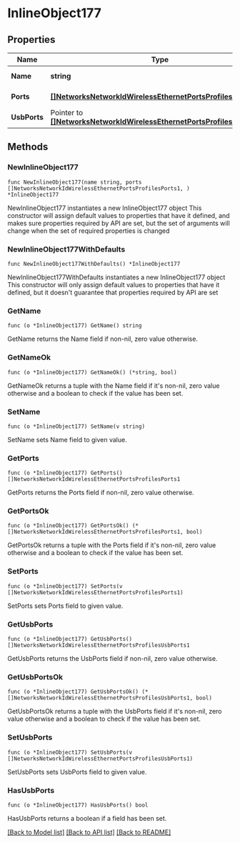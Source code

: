 # InlineObject177

## Properties

Name | Type | Description | Notes
------------ | ------------- | ------------- | -------------
**Name** | **string** | AP port profile name | 
**Ports** | [**[]NetworksNetworkIdWirelessEthernetPortsProfilesPorts1**](NetworksNetworkIdWirelessEthernetPortsProfilesPorts1.md) | AP ports configuration | 
**UsbPorts** | Pointer to [**[]NetworksNetworkIdWirelessEthernetPortsProfilesUsbPorts1**](NetworksNetworkIdWirelessEthernetPortsProfilesUsbPorts1.md) | AP usb ports configuration | [optional] 

## Methods

### NewInlineObject177

`func NewInlineObject177(name string, ports []NetworksNetworkIdWirelessEthernetPortsProfilesPorts1, ) *InlineObject177`

NewInlineObject177 instantiates a new InlineObject177 object
This constructor will assign default values to properties that have it defined,
and makes sure properties required by API are set, but the set of arguments
will change when the set of required properties is changed

### NewInlineObject177WithDefaults

`func NewInlineObject177WithDefaults() *InlineObject177`

NewInlineObject177WithDefaults instantiates a new InlineObject177 object
This constructor will only assign default values to properties that have it defined,
but it doesn't guarantee that properties required by API are set

### GetName

`func (o *InlineObject177) GetName() string`

GetName returns the Name field if non-nil, zero value otherwise.

### GetNameOk

`func (o *InlineObject177) GetNameOk() (*string, bool)`

GetNameOk returns a tuple with the Name field if it's non-nil, zero value otherwise
and a boolean to check if the value has been set.

### SetName

`func (o *InlineObject177) SetName(v string)`

SetName sets Name field to given value.


### GetPorts

`func (o *InlineObject177) GetPorts() []NetworksNetworkIdWirelessEthernetPortsProfilesPorts1`

GetPorts returns the Ports field if non-nil, zero value otherwise.

### GetPortsOk

`func (o *InlineObject177) GetPortsOk() (*[]NetworksNetworkIdWirelessEthernetPortsProfilesPorts1, bool)`

GetPortsOk returns a tuple with the Ports field if it's non-nil, zero value otherwise
and a boolean to check if the value has been set.

### SetPorts

`func (o *InlineObject177) SetPorts(v []NetworksNetworkIdWirelessEthernetPortsProfilesPorts1)`

SetPorts sets Ports field to given value.


### GetUsbPorts

`func (o *InlineObject177) GetUsbPorts() []NetworksNetworkIdWirelessEthernetPortsProfilesUsbPorts1`

GetUsbPorts returns the UsbPorts field if non-nil, zero value otherwise.

### GetUsbPortsOk

`func (o *InlineObject177) GetUsbPortsOk() (*[]NetworksNetworkIdWirelessEthernetPortsProfilesUsbPorts1, bool)`

GetUsbPortsOk returns a tuple with the UsbPorts field if it's non-nil, zero value otherwise
and a boolean to check if the value has been set.

### SetUsbPorts

`func (o *InlineObject177) SetUsbPorts(v []NetworksNetworkIdWirelessEthernetPortsProfilesUsbPorts1)`

SetUsbPorts sets UsbPorts field to given value.

### HasUsbPorts

`func (o *InlineObject177) HasUsbPorts() bool`

HasUsbPorts returns a boolean if a field has been set.


[[Back to Model list]](../README.md#documentation-for-models) [[Back to API list]](../README.md#documentation-for-api-endpoints) [[Back to README]](../README.md)


